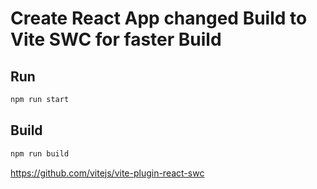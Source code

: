 # Create React App changed Build to Vite SWC for faster Build

## Run

```bash
npm run start

```

## Build

```bash
npm run build

```

<https://github.com/vitejs/vite-plugin-react-swc>
